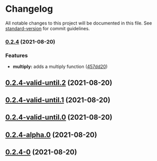 # Changelog

All notable changes to this project will be documented in this file. See [standard-version](https://github.com/conventional-changelog/standard-version) for commit guidelines.

### [0.2.4](https://github.com/AndrewAllison/congenial-spork/compare/v0.2.4-valid-until.3...v0.2.4) (2021-08-20)


### Features

* **multiply:** adds a multiply function ([457dd20](https://github.com/AndrewAllison/congenial-spork/commit/457dd200c68f37a87d6dc7f6bccd638631390130))

## [0.2.4-valid-until.2](https://github.com/AndrewAllison/congenial-spork/compare/v0.2.4-valid-until.1...v0.2.4-valid-until.2) (2021-08-20)




## [0.2.4-valid-until.1](https://github.com/AndrewAllison/congenial-spork/compare/v0.2.4-valid-until.0...v0.2.4-valid-until.1) (2021-08-20)




## [0.2.4-valid-until.0](https://github.com/AndrewAllison/congenial-spork/compare/v0.2.4-alpha.0...v0.2.4-valid-until.0) (2021-08-20)




## [0.2.4-alpha.0](https://github.com/AndrewAllison/congenial-spork/compare/v0.2.4-0...v0.2.4-alpha.0) (2021-08-20)




## [0.2.4-0](https://github.com/AndrewAllison/congenial-spork/compare/v0.2.3...v0.2.4-0) (2021-08-20)
